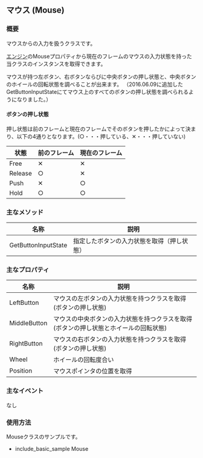 ﻿## マウス (Mouse)

### 概要

マウスからの入力を扱うクラスです。

[エンジン](../Basic/Engine.md)のMouseプロパティから現在のフレームのマウスの入力状態を持った当クラスのインスタンスを取得できます。

マウスが持つ左ボタン、右ボタンならびに中央ボタンの押し状態と、中央ボタンのホイールの回転状態を調べることが出来ます。
（2016.06.09に追加したGetButtonInputStateにてマウス上のすべてのボタンの押し状態を調べられるようになりました。）

#### ボタンの押し状態

押し状態は前のフレームと現在のフレームでそのボタンを押したかによって決まり、以下の4通りとなります。(○・・・押している、✕・・・押していない)

|状態|前のフレーム|現在のフレーム|
|---|---|---|
|Free|✕|✕|
|Release|○|✕|
|Push|✕|○|
|Hold|○|○|

### 主なメソッド

| 名称 | 説明 |
|---|---|
|GetButtonInputState|指定したボタンの入力状態を取得（押し状態）|

### 主なプロパティ


| 名称 | 説明 |
|---|---|
|LeftButton|マウスの左ボタンの入力状態を持つクラスを取得(ボタンの押し状態)|
|MiddleButton|マウスの中央ボタンの入力状態を持つクラスを取得(ボタンの押し状態とホイールの回転状態)|
|RightButton|マウスの右ボタンの入力状態を持つクラスを取得(ボタンの押し状態)|
|Wheel|ホイールの回転度合い|
|Position|マウスポインタの位置を取得|

### 主なイベント

なし

### 使用方法

Mouseクラスのサンプルです。

* include_basic_sample Mouse

